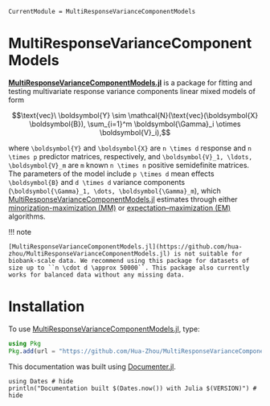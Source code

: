 ```@meta
CurrentModule = MultiResponseVarianceComponentModels
```

# MultiResponseVarianceComponentModels

[__MultiResponseVarianceComponentModels.jl__](https://github.com/hua-zhou/MultiResponseVarianceComponentModels.jl) is a package for fitting and testing multivariate response variance components linear mixed models of form

```math
\text{vec}\ \boldsymbol{Y} \sim \mathcal{N}(\text{vec}(\boldsymbol{X} \boldsymbol{B}), \sum_{i=1}^m \boldsymbol{\Gamma}_i \otimes \boldsymbol{V}_i),
```

where ``\boldsymbol{Y}`` and ``\boldsymbol{X}`` are ``n \times d`` response and  ``n \times p`` predictor matrices, respectively, and ``\boldsymbol{V}_1, \ldots, \boldsymbol{V}_m`` are ``m`` known ``n \times n`` positive semidefinite matrices. The parameters of the model include ``p \times d`` mean effects ``\boldsymbol{B}`` and ``d \times d`` variance components (``\boldsymbol{\Gamma}_1, \dots, \boldsymbol{\Gamma}_m``), which [MultiResponseVarianceComponentModels.jl](https://github.com/hua-zhou/MultiResponseVarianceComponentModels.jl) estimates through either [minorization-maximization (MM)](https://en.wikipedia.org/wiki/MM_algorithm) or [expectation–maximization (EM)](https://en.wikipedia.org/wiki/Expectation–maximization_algorithm) algorithms.

!!! note

    [MultiResponseVarianceComponentModels.jl](https://github.com/hua-zhou/MultiResponseVarianceComponentModels.jl) is not suitable for biobank-scale data. We recommend using this package for datasets of size up to ``n \cdot d \approx 50000``. This package also currently works for balanced data without any missing data.

# Installation

To use [MultiResponseVarianceComponentModels.jl](https://github.com/hua-zhou/MultiResponseVarianceComponentModels.jl), type:
```julia
using Pkg
Pkg.add(url = "https://github.com/Hua-Zhou/MultiResponseVarianceComponentModels.jl.git")
```

This documentation was built using [Documenter.jl](https://github.com/JuliaDocs/Documenter.jl).

```@example
using Dates # hide
println("Documentation built $(Dates.now()) with Julia $(VERSION)") # hide
```
